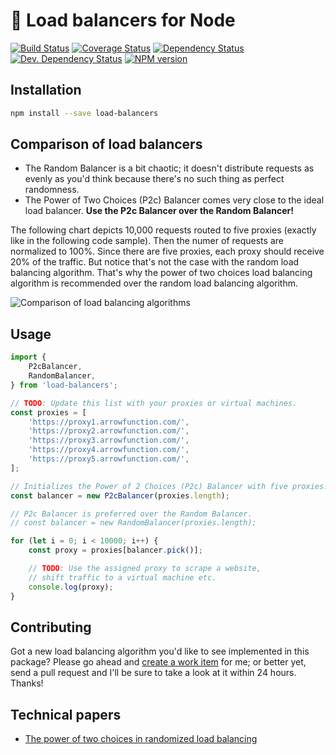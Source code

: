 # &#129337; Load balancers for Node

[![Build Status](https://img.shields.io/travis/paulborza/node-load-balancers/master.svg?style=flat)](https://travis-ci.org/paulborza/node-load-balancers)
[![Coverage Status](https://img.shields.io/coveralls/paulborza/node-load-balancers/master.svg?style=flat)](https://coveralls.io/r/paulborza/node-load-balancers?branch=master)
[![Dependency Status](https://img.shields.io/david/paulborza/node-load-balancers.svg?style=flat)](https://david-dm.org/paulborza/node-load-balancers)
[![Dev. Dependency Status](https://img.shields.io/david/dev/paulborza/node-load-balancers.svg?style=flat)](https://david-dm.org/paulborza/node-load-balancers?type=dev)
[![NPM version](https://img.shields.io/npm/v/load-balancers.svg?style=flat)](https://www.npmjs.com/package/load-balancers)

## Installation

```bash
npm install --save load-balancers
```

## Comparison of load balancers

- The Random Balancer is a bit chaotic; it doesn't distribute requests as evenly as you'd think because there's no such thing as perfect randomness.
- The Power of Two Choices (P2c) Balancer comes very close to the ideal load balancer. **Use the P2c Balancer over the Random Balancer!**

The following chart depicts 10,000 requests routed to five proxies (exactly like in the following code sample).
Then the numer of requests are normalized to 100%. Since there are five proxies, each proxy should receive 20% of the traffic.
But notice that's not the case with the random load balancing algorithm.
That's why the power of two choices load balancing algorithm is recommended over the random load balancing algorithm.

![Comparison of load balancing algorithms](https://raw.githubusercontent.com/paulborza/node-load-balancers/master/docs/errors.png)

## Usage

```javascript
import {
    P2cBalancer,
    RandomBalancer,
} from 'load-balancers';

// TODO: Update this list with your proxies or virtual machines.
const proxies = [
    'https://proxy1.arrowfunction.com/',
    'https://proxy2.arrowfunction.com/',
    'https://proxy3.arrowfunction.com/',
    'https://proxy4.arrowfunction.com/',
    'https://proxy5.arrowfunction.com/',
];

// Initializes the Power of 2 Choices (P2c) Balancer with five proxies.
const balancer = new P2cBalancer(proxies.length);

// P2c Balancer is preferred over the Random Balancer.
// const balancer = new RandomBalancer(proxies.length);

for (let i = 0; i < 10000; i++) {
    const proxy = proxies[balancer.pick()];

    // TODO: Use the assigned proxy to scrape a website,
    // shift traffic to a virtual machine etc.
    console.log(proxy);
}
```

## Contributing

Got a new load balancing algorithm you'd like to see implemented in this package?
Please go ahead and [create a work item](https://github.com/paulborza/node-load-balancers/issues/new) for me; or better yet, send a pull request and I'll be sure to take a look at it within 24 hours. Thanks!

## Technical papers

- [The power of two choices in randomized load balancing](http://www.eecs.harvard.edu/~michaelm/postscripts/tpds2001.pdf)
